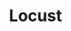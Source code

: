 ---
git: https://github.com/locustio/locust
logohandle: locustio
sort: locust
title: Locust
twitter: https://x.com/locustio
website: https://locust.io/
---